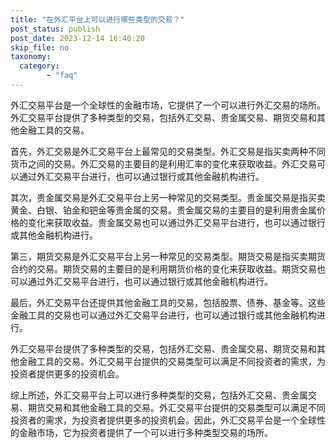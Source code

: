 ```yaml
---
title: "在外汇平台上可以进行哪些类型的交易？"
post_status: publish
post_date: 2023-12-14 16:40:20
skip_file: no
taxonomy:
  category:
        - "faq"
---
```


外汇交易平台是一个全球性的金融市场，它提供了一个可以进行外汇交易的场所。外汇交易平台提供了多种类型的交易，包括外汇交易、贵金属交易、期货交易和其他金融工具的交易。

首先，外汇交易是外汇交易平台上最常见的交易类型。外汇交易是指买卖两种不同货币之间的交易。外汇交易的主要目的是利用汇率的变化来获取收益。外汇交易可以通过外汇交易平台进行，也可以通过银行或其他金融机构进行。

其次，贵金属交易是外汇交易平台上另一种常见的交易类型。贵金属交易是指买卖黄金、白银、铂金和钯金等贵金属的交易。贵金属交易的主要目的是利用贵金属价格的变化来获取收益。贵金属交易也可以通过外汇交易平台进行，也可以通过银行或其他金融机构进行。

第三，期货交易是外汇交易平台上另一种常见的交易类型。期货交易是指买卖期货合约的交易。期货交易的主要目的是利用期货价格的变化来获取收益。期货交易也可以通过外汇交易平台进行，也可以通过银行或其他金融机构进行。

最后，外汇交易平台还提供其他金融工具的交易，包括股票、债券、基金等。这些金融工具的交易也可以通过外汇交易平台进行，也可以通过银行或其他金融机构进行。

外汇交易平台提供了多种类型的交易，包括外汇交易、贵金属交易、期货交易和其他金融工具的交易。外汇交易平台提供的交易类型可以满足不同投资者的需求，为投资者提供更多的投资机会。

综上所述，外汇交易平台上可以进行多种类型的交易，包括外汇交易、贵金属交易、期货交易和其他金融工具的交易。外汇交易平台提供的交易类型可以满足不同投资者的需求，为投资者提供更多的投资机会。因此，外汇交易平台是一个全球性的金融市场，它为投资者提供了一个可以进行多种类型交易的场所。
